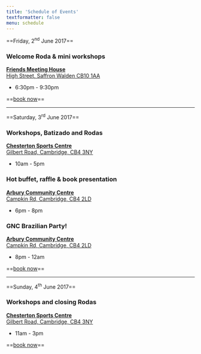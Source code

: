 ```yaml
---
title: 'Schedule of Events'
textformatter: false
menu: schedule
---
```


==Friday, 2<sup>nd</sup> June 2017==

### Welcome Roda & mini workshops
[**Friends Meeting House**  
High Street,
Saffron Walden CB10 1AA](https://goo.gl/maps/ZbdbEa5657B2)
* 6:30pm - 9:30pm

==<a href="#info">book now</a>==

---

==Saturday, 3<sup>rd</sup> June 2017==

### Workshops, Batizado and Rodas
[**Chesterton Sports Centre**  
Gilbert Road,
Cambridge, CB4 3NY](https://goo.gl/maps/Zp3w3X9Xhs32)
* 10am - 5pm

### Hot buffet, raffle & book presentation
[**Arbury Community Centre**  
Campkin Rd,
Cambridge, CB4 2LD](https://goo.gl/maps/hJyerpjLe1A2)
* 6pm - 8pm

### GNC Brazilian Party!
[**Arbury Community Centre**  
Campkin Rd,
Cambridge, CB4 2LD](https://goo.gl/maps/hJyerpjLe1A2)
* 8pm - 12am

==<a href="#info">book now</a>==

---

==Sunday, 4<sup>th</sup> June 2017==

### Workshops and closing Rodas
[**Chesterton Sports Centre**  
Gilbert Road,
Cambridge, CB4 3NY](https://goo.gl/maps/Zp3w3X9Xhs32)
* 11am - 3pm

==<a href="#info">book now</a>==
